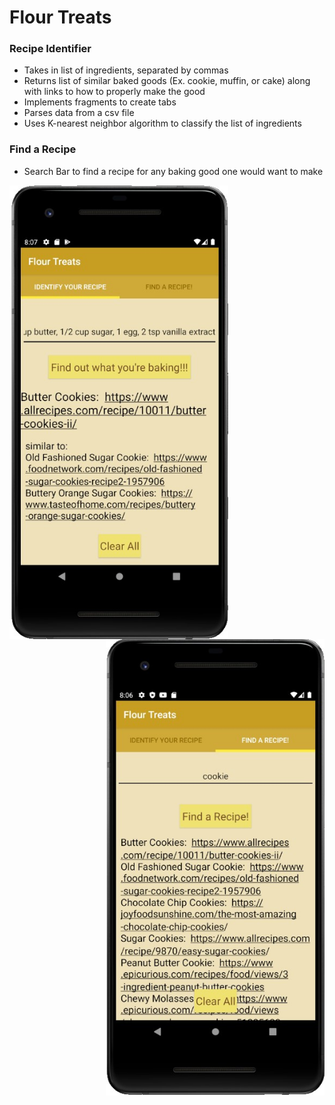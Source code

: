# Flour Treats
### Recipe Identifier
- Takes in list of ingredients, separated by commas
- Returns list of similar baked goods (Ex. cookie, muffin, or cake) along with links to how to properly make the good
- Implements fragments to create tabs
- Parses data from a csv file
- Uses K-nearest neighbor algorithm to classify the list of ingredients

### Find a Recipe
- Search Bar to find a recipe for any baking good one would want to make

<img align="left" width="350" alt="Image of Recipe Identifier Tab" src="IdentifyRecipeDemo.jpg">
  <img align ="right" width="350" alt="Image of Search Recipes Tab" src="FindARecipeDemo.jpg">
